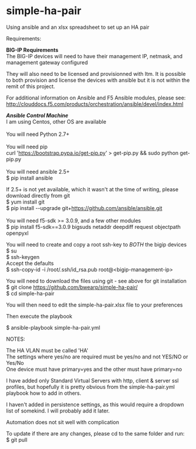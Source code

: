 # simple-ha-pair
Using ansible and an xlsx spreadsheet to set up an HA pair

Requirements:<br>

<b>BIG-IP Requirements</b><br>
The BIG-IP devices will need to have their management IP, netmask, and management gateway configured<br>

They will also need to be licensed and provisionned with ltm. It is possible to both provision and license the devices with ansible but it is not within the remit of this project.

For additional information on Ansible and F5 Ansible modules, please see:
http://clouddocs.f5.com/products/orchestration/ansible/devel/index.html


<em><b>Ansible Control Machine</b></em>
<br>I am using Centos, other OS are available<br><br>
You will need Python 2.7+<br><br>
You will need pip<br>
curl 'https://bootstrap.pypa.io/get-pip.py' > get-pip.py && sudo python get-pip.py
<br><br>
You will need ansible 2.5+ <br> 
$ pip install ansible <br>

If 2.5+ is not yet available, which it wasn't at the time of writing,  please download directly from git <br>
$ yum install git <br>
$ pip install --upgrade git+https://github.com/ansible/ansible.git<br>
<br>
You will need f5-sdk >= 3.0.9, and a few other modules
<br>
$ pip install f5-sdk==3.0.9 bigsuds netaddr deepdiff request objectpath openpyxl

You will need to create and copy a root ssh-key to <em>BOTH</em> the bigip devices<br>
$ su<br>
$ ssh-keygen <br>
Accept the defaults<br>
$ ssh-copy-id -i /root/.ssh/id_rsa.pub root@\<bigip-management-ip\><br>

You will need to download the files using git - see above for git installation<br>
$ git clone https://github.com/bwearp/simple-ha-pair/ <br>
$ cd simple-ha-pair <br>

You will then need to edit the simple-ha-pair.xlsx file to your preferences

Then execute the playbook

$ ansible-playbook simple-ha-pair.yml

NOTES:

The HA VLAN must be called 'HA'<br>
The settings where yes/no are required must be yes/no and not YES/NO or Yes/No<br>
One device must have primary=yes and the other must have primary=no

I have added only Standard Virtual Servers with http, client & server ssl profiles, but hopefully it is pretty obvious from the simple-ha-pair.yml playbook how to add in others.

I haven't added in persistence settings, as this would require a dropdown list of somekind. I will probably add it later.

Automation does not sit well with complication

To update if there are any changes, please cd to the same folder and run:<br>
$ git pull


